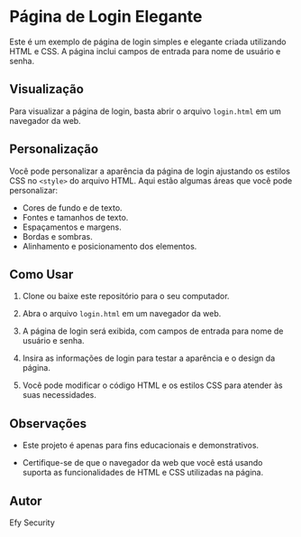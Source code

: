 # Página de Login Elegante

Este é um exemplo de página de login simples e elegante criada utilizando HTML e CSS. A página inclui campos de entrada para nome de usuário e senha.

## Visualização

Para visualizar a página de login, basta abrir o arquivo `login.html` em um navegador da web.

## Personalização

Você pode personalizar a aparência da página de login ajustando os estilos CSS no `<style>` do arquivo HTML. Aqui estão algumas áreas que você pode personalizar:

- Cores de fundo e de texto.
- Fontes e tamanhos de texto.
- Espaçamentos e margens.
- Bordas e sombras.
- Alinhamento e posicionamento dos elementos.

## Como Usar

1. Clone ou baixe este repositório para o seu computador.

2. Abra o arquivo `login.html` em um navegador da web.

3. A página de login será exibida, com campos de entrada para nome de usuário e senha.

4. Insira as informações de login para testar a aparência e o design da página.

5. Você pode modificar o código HTML e os estilos CSS para atender às suas necessidades.

## Observações

- Este projeto é apenas para fins educacionais e demonstrativos.

- Certifique-se de que o navegador da web que você está usando suporta as funcionalidades de HTML e CSS utilizadas na página.

## Autor

Efy Security
